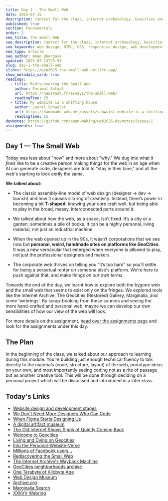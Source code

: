 ```yaml
---
title: Day 1 - The Small Web
date: 2025-07-15
description: Context for the class, internet archaeology, Geocities and nostalgia
published: true
section: Fundamentals
order: 2
seo_title: The Small Web
seo_description: Context for the class, internet archaeology, Geocities and nostalgia
seo_keywords: web design, HTML, CSS, responsive design, web development course, portfolio website
seo_type: article
seo_author: Aman Bhargava
updated: 2025-07-23T23:53
slug: day-1-the-small-web
slides: https://web2025-the-small-web.netlify.app/
show_metadata_card: true
readings:
  - title: Rediscovering the Small Web
    author: Parimal Satyal
    url: https://neustadt.fr/essays/the-small-web/
    readingTime: 25
  - title: My website is a shifting house
    author: Laurel Schwulst
    url: https://handmade-web.net/assets/schwulst_website-is-a-shifting-house.pdf
    readingTime: 15
devNotes: https://github.com/open-making/web2025-devnotes/issues/1
assignments: true
---
```


## Day 1 — The Small Web

Today was less about "how" and more about "why." We dug into what it _feels_ like to be a creative person making things for the web in an age when AI can generate code, designers are told to "stay in their lane," and all the web's starting to look eerily the same.

**We talked about:**

- The classic assembly-line model of web design (designer → dev → launch) and how it causes silo-ing of creativity. Instead, there’s power in becoming a bit **T-shaped**: knowing your core craft well, but being able to play in the broad, messy, interconnected parts around it.
    
- We talked about how the web, as a space, isn’t fixed. It’s a city or a garden; sometimes a pile of books. It can be a highly personal, living material, not just an industrial machine.
    
- When the web opened up in the 90s, it wasn’t corporations that we see now but **personal, weird, handmade sites on platforms like GeoCities.** It was a new vernacular that emerged when everyone is allowed to play, not just the professional designers and makers.
    
- The corporate web thrives on telling you “it’s too hard” so you’ll settle for being a perpetual renter on someone else's platform. We're here to push against that, and make things _on our own terms_.

Towards the end of the day, we learnt how to explore both the bygone web and the small web that seems to exist only on the fringes. We explored tools like the Internet Archive, The Geocities (Restored) Gallery, Marginalia, and some 'webrings'. By scrap-booking from these sources and seeing the more hand-crafted and personal web, maybe we can develop our own sensibilities of how our view of the web will look. 

For more details on the assignment, [head over the assignments page](/web2025/assignments) and look for the assignments under this day.

## The Plan

In the beginning of the class, we talked about our approach to learning during this module. You’re building just enough technical fluency to talk directly to the materials (code, structure, layout) of the web, prototype ideas on your own, and most importantly seeing coding not as a rite of passage but as another creative tool. This will be done through deciding on a personal project which will be discussed and introduced in a later class.

## Today's Links

- [Website design and development stages](https://www.davidhodder.com/websitedesigndevelopmentstages/)
- [We Don't Need More Designers Who Can Code](https://hairyelefante.medium.com/we-dont-need-more-designers-who-can-code-b81483d2a0e6)
- [When Figma Starts Designing Us](https://designsystems.international/ideas/when-figma-starts-designing-us/)
- [A digital artifact museum](https://neal.fun/internet-artifacts/)
- [The Old Internet Shows Signs of Quietly Coming Back](https://cheapskatesguide.org/articles/old-internet-coming-back.html)
- [Welcome to Geocities](http://www.jstor.org/stable/10.2307/j.ctt1mtz55k.13)
- [Living and Dying on Geocities](https://archive.blogs.harvard.edu/digitalnatives/2009/04/26/living-and-dying-on-geocities/)
- [Into the Personal-Website-Verse](https://matthiasott.com/articles/into-the-personal-website-verse)
- [Millions of Facebook users...](https://qz.com/333313/milliions-of-facebook-users-have-no-idea-theyre-using-the-internet)
- [Rediscovering the Small Web](https://neustadt.fr/essays/the-small-web/)
- [The Internet Archive's Wayback Machine](https://web.archive.org/)
- [GeoCities neighborhoods archive](https://geocities.restorativland.org/)
- [One Terabyte of Kilobyte Age](https://oneterabyteofkilobyteage.tumblr.com/)
- [Web Design Museum](https://www.webdesignmuseum.org/all-websites)
- [Archive.org](https://archive.org/)
- [Marginalia Search](https://search.marginalia.nu/)
- [XXIIVV Webring](https://webring.xxiivv.com/)